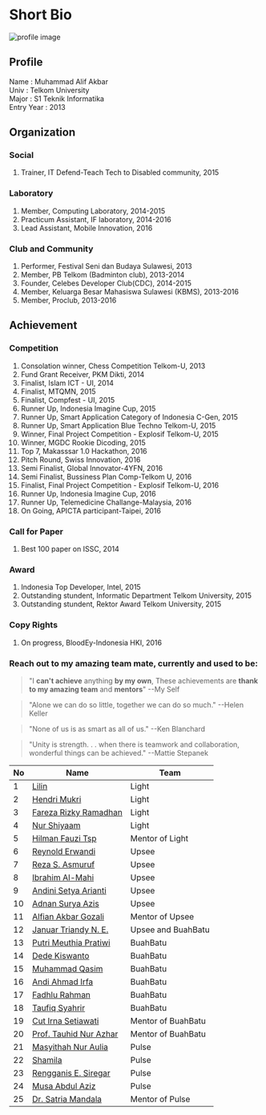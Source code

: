 # Short Bio

![profile image](http://alifgiant.github.io/images/avatar.png)

## Profile
Name	:	Muhammad Alif Akbar  
Univ	:	Telkom University	
Major	:	S1 Teknik Informatika  
Entry Year	:	2013

## Organization
### Social
1. Trainer, IT Defend-Teach Tech to Disabled community, 2015

### Laboratory
1. Member, Computing Laboratory, 2014-2015
2. Practicum Assistant, IF laboratory, 2014-2016
3. Lead Assistant, Mobile Innovation, 2016

### Club and Community
1. Performer, Festival Seni dan Budaya Sulawesi, 2013
2. Member, PB Telkom (Badminton club), 2013-2014
3. Founder, Celebes Developer Club(CDC), 2014-2015
4. Member, Keluarga Besar Mahasiswa Sulawesi (KBMS), 2013-2016
5. Member, Proclub, 2013-2016

## Achievement
### Competition

1. Consolation winner, Chess Competition Telkom-U, 2013
2. Fund Grant Receiver, PKM Dikti, 2014
3. Finalist, Islam ICT - UI, 2014
4. Finalist, MTQMN, 2015
5. Finalist, Compfest - UI, 2015
6. Runner Up, Indonesia Imagine Cup, 2015
7. Runner Up, Smart Application Category of Indonesia C-Gen, 2015
8. Runner Up, Smart Application Blue Techno Telkom-U, 2015
9. Winner, Final Project Competition - Explosif Telkom-U, 2015
10. Winner, MGDC Rookie Dicoding, 2015
11. Top 7, Makasssar 1.0 Hackathon, 2016
12. Pitch Round, Swiss Innovation, 2016
13. Semi Finalist, Global Innovator-4YFN, 2016
14. Semi Finalist, Bussiness Plan Comp-Telkom U, 2016
15. Finalist, Final Project Competition - Explosif Telkom-U, 2016
16. Runner Up, Indonesia Imagine Cup, 2016
17. Runner Up, Telemedicine Challange-Malaysia, 2016
18. On Going, APICTA participant-Taipei, 2016

### Call for Paper
1. Best 100 paper on ISSC, 2014

### Award
1. Indonesia Top Developer, Intel, 2015
2. Outstanding stundent, Informatic Department Telkom University, 2015
3. Outstanding stundent, Rektor Award Telkom University, 2015

### Copy Rights

1. On progress, BloodEy-Indonesia HKI, 2016

### Reach out to my amazing team mate, currently and used to be:

> "I **can't achieve** anything **by my own**, These achievements are **thank to my amazing team** and **mentors**" --My Self

> "Alone we can do so little, together we can do so much." --Helen Keller

> "None of us is as smart as all of us." --Ken Blanchard

> "Unity is strength. . . when there is teamwork and collaboration, wonderful things can be achieved." --Mattie Stepanek

No | Name | Team
--- | --- | ---
1|[Lilin](https://www.facebook.com/linlilin11) | Light
2|[Hendri Mukri](https://www.facebook.com/hendri.mukri) | Light
3|[Fareza Rizky Ramadhan](https://www.facebook.com/farezarizky.ramadhan)|Light
4|[Nur Shiyaam](https://www.facebook.com/nurshiyaam)|Light
5|[Hilman Fauzi Tsp](https://www.facebook.com/imantsp)|Mentor of Light
6|[Reynold Erwandi](https://www.facebook.com/rerwandi)|Upsee
7|[Reza S. Asmuruf](https://www.facebook.com/reza.a.39)|Upsee
8|[Ibrahim Al-Mahi](https://www.facebook.com/iebtek)|Upsee
9|[Andini Setya Arianti](https://www.facebook.com/andini.s.arianti)|Upsee
10|[Adnan Surya Azis](https://www.facebook.com/honsukiken)|Upsee
11|[Alfian Akbar Gozali](https://www.facebook.com/alfianakbargozali)|Mentor of Upsee
12|[Januar Triandy N. E.](https://www.facebook.com/januartriandy.nurelsan)|Upsee and BuahBatu
13|[Putri Meuthia Pratiwi](https://www.facebook.com/putri.meuthia)|BuahBatu
14|[Dede Kiswanto](https://www.facebook.com/kiswanto.d2)|BuahBatu
15|[Muhammad Qasim](https://www.facebook.com/muh.qqasim)|BuahBatu
16|[Andi Ahmad Irfa](https://www.facebook.com/andi.irfa)|BuahBatu
17|[Fadhlu Rahman](https://www.facebook.com/faaadhlu)|BuahBatu
18|[Taufiq Syahrir](https://www.facebook.com/taufiq.syahrir)|BuahBatu
19|[Cut Irna Setiawati](https://www.facebook.com/cut.setiawati)|Mentor of BuahBatu
20|[Prof. Tauhid Nur Azhar](https://www.facebook.com/tauhid.nurazhar)|Mentor of BuahBatu
21|[Masyithah Nur Aulia](https://www.facebook.com/masyithahaulia)|Pulse
22|[Shamila](https://www.facebook.com/shamil.shingo)|Pulse
23|[Rengganis E. Siregar](https://www.facebook.com/ega.egha)|Pulse
24|[Musa Abdul Aziz](https://www.facebook.com/M0zhe3z)|Pulse
25|[Dr. Satria Mandala](https://www.scopus.com/authid/detail.uri?authorId=55799743500)|Mentor of Pulse